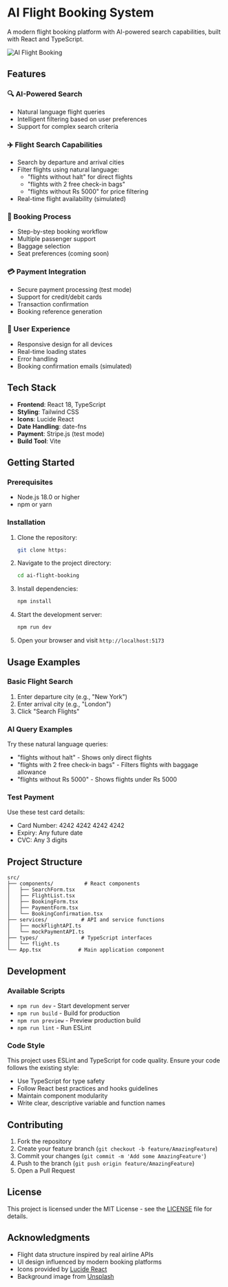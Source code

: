 # AI Flight Booking System

A modern flight booking platform with AI-powered search capabilities, built with React and TypeScript.

![AI Flight Booking](https://images.unsplash.com/photo-1436491865332-7a61a109cc05?auto=format&fit=crop&q=80&w=2074)

## Features

### 🔍 AI-Powered Search
- Natural language flight queries
- Intelligent filtering based on user preferences
- Support for complex search criteria

### ✈️ Flight Search Capabilities
- Search by departure and arrival cities
- Filter flights using natural language:
  - "flights without halt" for direct flights
  - "flights with 2 free check-in bags"
  - "flights without Rs 5000" for price filtering
- Real-time flight availability (simulated)

### 🎫 Booking Process
- Step-by-step booking workflow
- Multiple passenger support
- Baggage selection
- Seat preferences (coming soon)

### 💳 Payment Integration
- Secure payment processing (test mode)
- Support for credit/debit cards
- Transaction confirmation
- Booking reference generation

### 📱 User Experience
- Responsive design for all devices
- Real-time loading states
- Error handling
- Booking confirmation emails (simulated)

## Tech Stack

- **Frontend**: React 18, TypeScript
- **Styling**: Tailwind CSS
- **Icons**: Lucide React
- **Date Handling**: date-fns
- **Payment**: Stripe.js (test mode)
- **Build Tool**: Vite

## Getting Started

### Prerequisites

- Node.js 18.0 or higher
- npm or yarn

### Installation

1. Clone the repository:
   ```bash
   git clone https:
   ```

2. Navigate to the project directory:
   ```bash
   cd ai-flight-booking
   ```

3. Install dependencies:
   ```bash
   npm install
   ```

4. Start the development server:
   ```bash
   npm run dev
   ```

5. Open your browser and visit `http://localhost:5173`

## Usage Examples

### Basic Flight Search
1. Enter departure city (e.g., "New York")
2. Enter arrival city (e.g., "London")
3. Click "Search Flights"

### AI Query Examples
Try these natural language queries:
- "flights without halt" - Shows only direct flights
- "flights with 2 free check-in bags" - Filters flights with baggage allowance
- "flights without Rs 5000" - Shows flights under Rs 5000

### Test Payment
Use these test card details:
- Card Number: 4242 4242 4242 4242
- Expiry: Any future date
- CVC: Any 3 digits

## Project Structure

```
src/
├── components/          # React components
│   ├── SearchForm.tsx
│   ├── FlightList.tsx
│   ├── BookingForm.tsx
│   ├── PaymentForm.tsx
│   └── BookingConfirmation.tsx
├── services/           # API and service functions
│   ├── mockFlightAPI.ts
│   └── mockPaymentAPI.ts
├── types/              # TypeScript interfaces
│   └── flight.ts
└── App.tsx            # Main application component
```

## Development

### Available Scripts

- `npm run dev` - Start development server
- `npm run build` - Build for production
- `npm run preview` - Preview production build
- `npm run lint` - Run ESLint

### Code Style

This project uses ESLint and TypeScript for code quality. Ensure your code follows the existing style:

- Use TypeScript for type safety
- Follow React best practices and hooks guidelines
- Maintain component modularity
- Write clear, descriptive variable and function names

## Contributing

1. Fork the repository
2. Create your feature branch (`git checkout -b feature/AmazingFeature`)
3. Commit your changes (`git commit -m 'Add some AmazingFeature'`)
4. Push to the branch (`git push origin feature/AmazingFeature`)
5. Open a Pull Request

## License

This project is licensed under the MIT License - see the [LICENSE](LICENSE) file for details.

## Acknowledgments

- Flight data structure inspired by real airline APIs
- UI design influenced by modern booking platforms
- Icons provided by [Lucide React](https://lucide.dev)
- Background image from [Unsplash](https://unsplash.com)
